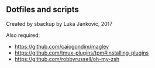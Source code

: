 ##  Dotfiles and scripts

Created by sbackup by Luka Jankovic, 2017

Also required:

* https://github.com/caiogondim/maglev
* https://github.com/tmux-plugins/tpm#installing-plugins
* https://github.com/robbyrussell/oh-my-zsh